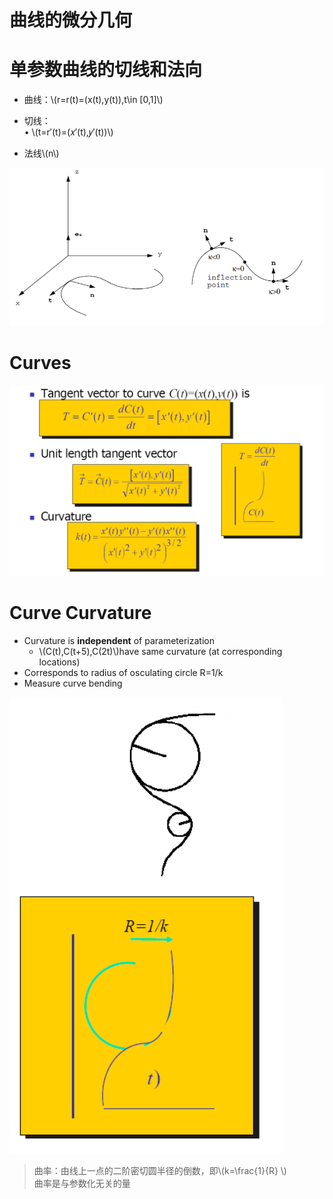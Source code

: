 # 曲线的微分几何   


# 单参数曲线的切线和法向   


* 曲线：\\(r=r(t)=(x(t),y(t)),t\in [0,1]\\)    
* 切线：     
• \\(t=r′(t)=(𝑥′(t),𝑦′(t))\\)    

* 法线\\(n\\)     

![](../assets/光顺2.png)  


# Curves    

![](../assets/光顺3.png)  


# Curve Curvature     
 - Curvature is **independent** of parameterization    
     - \\(C(t),C(t+5),C(2t)\\)have same curvature (at corresponding locations)   
 - Corresponds to radius of osculating circle R=1/k      
 - Measure curve bending   

![](../assets/光顺4.png)    

> 曲率：由线上一点的二阶密切圆半径的倒数，即\\(k=\frac{1}{R} \\)    
曲率是与参数化无关的量     